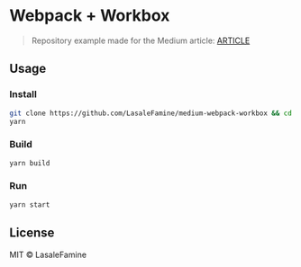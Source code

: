 # Webpack + Workbox

> Repository example made for the Medium article: [ARTICLE]()

## Usage

### Install

```bash
git clone https://github.com/LasaleFamine/medium-webpack-workbox && cd medium-webpack-workbox
yarn
```

### Build

```bash
yarn build
```

### Run
```bash
yarn start
```

## License

MIT © LasaleFamine
